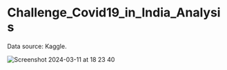 # Challenge_Covid19_in_India_Analysis

Data source: Kaggle.

![Screenshot 2024-03-11 at 18 23 40](https://github.com/ferrigo/Challenge_Covid19_in_India_Analysis/assets/90803914/c6e65ef3-0ae2-4be8-ab12-c77967e9aff4)
